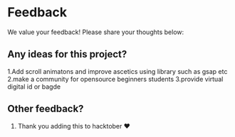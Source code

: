 # Feedback
We value your feedback! Please share your thoughts below:

## Any ideas for this project?
  1.Add scroll animatons and improve ascetics using library such as gsap etc
  2.make a community for opensource beginners students
  3.provide virtual digital id or bagde 

## Other feedback?
  1. Thank you adding this to hacktober ❤️
     
